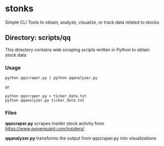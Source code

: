 # stonks
Simple CLI Tools to obtain, analyze, visualize, or track data related to stocks 
## Directory: scripts/qq
This directory contains web scraping scripts written in Python to obtain stock data
### Usage
```
python qqscraper.py | python qqanalyzer.py
```
or
```
python qqscraper.py > ticker_data.txt
python qqanalyzer.py ticker_data.txt
```
### Files 
**qqscraper.py** scrapes insider stock activity from https://www.quiverquant.com/insiders/

**qqanalyzer.py** transforms the output from qqscraper.py into  visualizations
